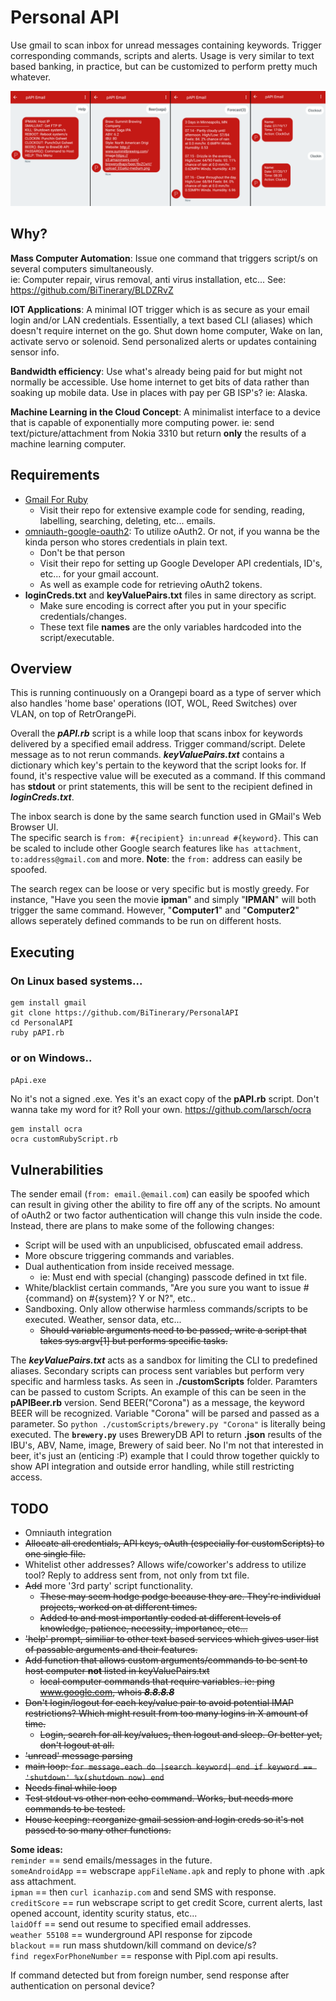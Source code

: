 # Personal API
Use gmail to scan inbox for unread messages containing keywords. Trigger corresponding commands, scripts and alerts. Usage is very similar to text based banking, in practice, but can be customized to perform pretty much whatever.
  
<p align="center">
<img src='https://raw.githubusercontent.com/BiTinerary/PersonalAPI/master/customScripts/smallExampleScreenShots.png'>
</p>

## Why?
**Mass Computer Automation**: Issue one command that triggers script/s on several computers simultaneously.  
ie: Computer repair, virus removal, anti virus installation, etc...  See: https://github.com/BiTinerary/BLDZRvZ

**IOT Applications**: A minimal IOT trigger which is as secure as your email login and/or LAN credentials. Essentially, a text based CLI (aliases) which doesn't require internet on the go. Shut down home computer, Wake on lan, activate servo or solenoid. Send personalized alerts or updates containing sensor info.  

**Bandwidth efficiency**: Use what's already being paid for but might not normally be accessible. Use home internet to get bits of data rather than soaking up mobile data. Use in places with pay per GB ISP's? ie: Alaska. 

**Machine Learning in the Cloud Concept**: A minimalist interface to a device that is capable of exponentially more computing power. ie: send text/picture/attachment from Nokia 3310 but return **only** the results of a machine learning computer.
  
## Requirements
* [Gmail For Ruby](https://github.com/gmailgem/gmail)  
	* Visit their repo for extensive example code for sending, reading, labelling, searching, deleting, etc... emails.
* [omniauth-google-oauth2](https://github.com/zquestz/omniauth-google-oauth2): To utilize oAuth2. Or not, if you wanna be the kinda person who stores credentials in plain text.  
	* Don't be that person
	* Visit their repo for setting up Google Developer API credentials, ID's, etc... for your gmail account.  
	* As well as example code for retrieving oAuth2 tokens.    
* **loginCreds.txt** and **keyValuePairs.txt** files in same directory as script.
    * Make sure encoding is correct after you put in your specific credentials/changes.
    * These text file **names** are the only variables hardcoded into the script/executable.
  
## Overview
This is running continuously on a Orangepi board as a type of server which also handles 'home base' operations (IOT, WOL, Reed Switches) over VLAN, on top of RetrOrangePi.

Overall the ***pAPI.rb*** script is a while loop that scans inbox for keywords delivered by a specified email address. Trigger command/script. Delete message as to not rerun commands. ***keyValuePairs.txt*** contains a dictionary which key's pertain to the keyword that the script looks for. If found, it's respective value will be executed as a command. If this command has **stdout** or print statements, this will be sent to the recipient defined in ***loginCreds.txt***.

The inbox search is done by the same search function used in GMail's Web Browser UI.  
The specific search is `from: #{recipient} in:unread #{keyword}`. This can be scaled to include other Google search features like `has attachment`, `to:address@gmail.com` and more. **Note**: the `from:` address can easily be spoofed.  

The search regex can be loose or very specific but is mostly greedy. For instance, "Have you seen the movie **ipman**" and simply "**IPMAN**" will both trigger the same command. However, "**Computer1**" and "**Computer2**" allows seperately defined commands to be run on different hosts.
  
## Executing

### On Linux based systems...  
    gem install gmail  
    git clone https://github.com/BiTinerary/PersonalAPI  
    cd PersonalAPI  
    ruby pAPI.rb  

### or on Windows..
`pApi.exe`  

No it's not a signed .exe. Yes it's an exact copy of the **pAPI.rb** script. Don't wanna take my word for it? Roll your own. https://github.com/larsch/ocra  
    
    gem install ocra
    ocra customRubyScript.rb

## Vulnerabilities
The sender email (`from: email.@email.com`) can easily be spoofed which can result in giving other the ability to fire off any of the scripts. No amount of oAuth2 or two factor authentication will change this vuln inside the code. Instead, there are plans to make some of the following changes:  
  
* Script will be used with an unpublicised, obfuscated email address.
* More obscure triggering commands and variables.
* Dual authentication from inside received message.
  * ie: Must end with special (changing) passcode defined in txt file.
* White/blacklist certain commands, "Are you sure you want to issue #{command} on #{system}? Y or N?", etc..  
* Sandboxing. Only allow otherwise harmless commands/scripts to be executed. Weather, sensor data, etc...
  * <strike>Should variable arguments need to be passed, write a script that takes sys.argv[1] but performs specific tasks.</strike>
  
The ***keyValuePairs.txt*** acts as a sandbox for limiting the CLI to predefined aliases. Secondary scripts can process sent variables but perform very specific and harmless tasks. As seen in **./customScripts** folder. Paramters can be passed to custom Scripts. An example of this can be seen in the **pAPIBeer.rb** version. Send BEER("Corona") as a message, the keyword BEER will be recognized. Variable "Corona" will be parsed and passed as a parameter. So `python ./customScripts/brewery.py "Corona"` is literally being executed. The **`brewery.py`** uses BreweryDB API to return **.json** results of the IBU's, ABV, Name, image, Brewery of said beer. No I'm not that interested in beer, it's just an (enticing :P) example that I could throw together quickly to show API integration and outside error handling, while still restricting access.

## TODO
* Omniauth integration
* <strike>Allocate all credentials, API keys, oAuth (especially for customScripts) to one single file.</strike> 
* Whitelist other addresses? Allows wife/coworker's address to utilize tool? Reply to address sent from, not only from txt file.
* <strike>Add</strike> more '3rd party' script functionality.
  * <strike>These may seem hodge podge because they are. They're individual projects, worked on at different times.</strike>
  * <strike>Added to and most importantly coded at different levels of knowledge, patience, necessity, importance, etc...</strike>
* <strike>'help' prompt, similiar to other text based services which gives user list of passable arguments and their features.</strike>
* <strike>Add function that allows custom arguments/commands to be sent to host computer **not** listed in keyValuePairs.txt
  * local computer commands that require variables. ie: ping www.google.com, whois ***8.8.8.8***</strike>
* <strike>Don't login/logout for each key/value pair to avoid potential IMAP restrictions? Which might result from too many logins in X amount of time.
  * Login, search for all key/values, then logout and sleep. Or better yet, don't logout at all.</strike>
* <strike>'unread' message parsing</strike>
* <strike>main loop: `for message.each do |search keyword| end if keyword == 'shutdown' %x(shutdown now) end`</strike>
* <strike>Needs final while loop</strike>
* <strike>Test stdout vs other non echo command. Works, but needs more commands to be tested. </strike>
* <strike> House keeping: reorganize gmail session and login creds so it's not passed to so many other functions.</strike>

**Some ideas:**  
`reminder` == send emails/messages in the future.  
`someAndroidApp` == webscrape `appFileName.apk` and reply to phone with .apk ass attachment.  
`ipman` == then `curl icanhazip.com` and send SMS with response.  
`creditScore` == run webscrape script to get credit Score, current alerts, last opened account, identity scurity status, etc...  
`laidOff` == send out resume to specified email addresses.  
`weather 55108` == wunderground API response for zipcode  
`blackout` == run mass shutdown/kill command on device/s?  
`find regexForPhoneNumber` == response with Pipl.com api results.  

If command detected but from foreign number, send response after authentication on personal device? 
